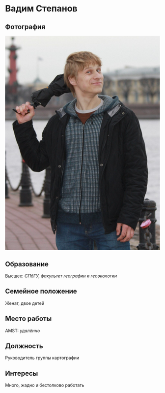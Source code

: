 # Вадим Степанов

## Фотография
![](https://github.com/stvadu/StVadu/blob/main/Photo.png)
## Образование
Высшее: _СПбГУ, факультет географии и геоэкологии_
## Семейное положение
Женат, двое детей
## Место работы
AMST: _удалённо_
## Должность
Руководитель группы картографии
## Интересы
Много, жадно и бестолково работать
